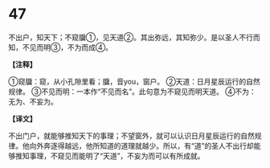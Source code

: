 # 47


不出户，知天下；不窥牖①，见天道②。其出弥远，其知弥少。是以圣人不行而知，不见而明③，不为而成④。

**【注释】**

①窥牖：窥，从小孔隙里看；牖，音you，窗户。
②天道：日月星辰运行的自然规律。
③不见而明：一本作“不见而名”。此句意为不窥见而明天道。
④不为：无为、不妄为。

**【译文】**

不出门户，就能够推知天下的事理；不望窗外，就可以认识日月星辰运行的自然规律。他向外奔逐得越远，他所知道的道理就越少。所以，有“道”的圣人不出行却能够推知事理，不窥见而能明了“天道”，不妄为而可以有所成就。
